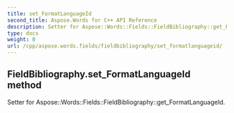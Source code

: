 ```yaml
---
title: set_FormatLanguageId
second_title: Aspose.Words for C++ API Reference
description: Setter for Aspose::Words::Fields::FieldBibliography::get_FormatLanguageId. 
type: docs
weight: 0
url: /cpp/aspose.words.fields/fieldbibliography/set_formatlanguageid/
---
```

## FieldBibliography.set_FormatLanguageId method


Setter for Aspose::Words::Fields::FieldBibliography::get_FormatLanguageId. 

